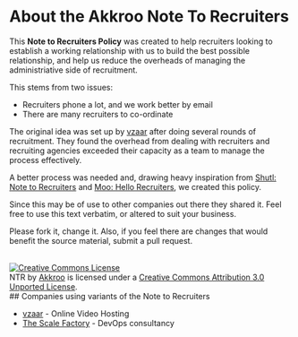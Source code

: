 # About the Akkroo Note To Recruiters

This **Note to Recruiters Policy** was created to help recruiters looking to establish a working relationship with us to build the best possible relationship, and help us reduce the overheads of managing the administriative side of recruitment.

This stems from two issues:

* Recruiters phone a lot, and we work better by email
* There are many recruiters to co-ordinate

The original idea was set up by [vzaar](http://vzaar.com) after doing several rounds of recruitment. They found the overhead from dealing with recruiters and recruiting agencies exceeded their capacity as a team to manage the process effectively.
 
A better process was needed and, drawing heavy inspiration from [Shutl: Note to Recruiters](http://shutl.com/note-to-recruiters) and [Moo: Hello Recruiters](http://uk.moo.com/about/recruiters.html), we created this policy.

Since this may be of use to other companies out there they shared it. Feel free to use this text verbatim, or altered to suit your business.

Please fork it, change it. Also, if you feel there are changes that would benefit the source material, submit a pull request.




<br>
<a rel="license" href="http://creativecommons.org/licenses/by/3.0/deed.en_US"><img alt="Creative Commons License" style="border-width:0" src="http://i.creativecommons.org/l/by/3.0/88x31.png" /></a><br /><span xmlns:dct="http://purl.org/dc/terms/" href="http://purl.org/dc/dcmitype/Text" property="dct:title" rel="dct:type">NTR</span> by <a xmlns:cc="http://creativecommons.org/ns#" href="akkroo.com" property="cc:attributionName" rel="cc:attributionURL">Akkroo</a> is licensed under a <a rel="license" href="http://creativecommons.org/licenses/by/3.0/deed.en_US">Creative Commons Attribution 3.0 Unported License</a>.

<br>
## Companies using variants of the Note to Recruiters

* [vzaar](http://vzaar.com) - Online Video Hosting
* [The Scale Factory](http://www.scalefactory.com/) - DevOps consultancy
